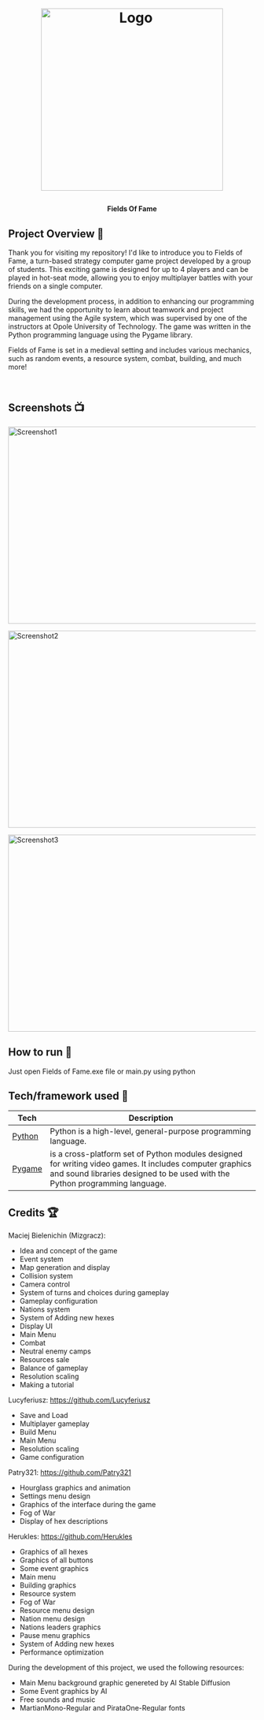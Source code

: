 
<h1 align="center">


<p align="center">
<img src="https://i.imgur.com/53mx1d6.png" width="370" height="370"  alt="Logo">
</p>



</h1>

<h4 align="center">Fields Of Fame</h4>


## Project Overview 🎉


Thank you for visiting my repository! I'd like to introduce you to Fields of Fame, a turn-based strategy computer game project developed by a
group of students. This exciting game is designed for up to 4 players and can be played in hot-seat mode, allowing you to enjoy multiplayer
battles with your friends on a single computer.

During the development process, in addition to enhancing our programming skills, we had the opportunity to learn about teamwork and project 
management using the Agile system, which was supervised by one of the instructors at Opole University of Technology. The game was
written in the Python programming language using the Pygame library.

Fields of Fame is set in a medieval setting and includes various mechanics, such as random events, a resource system, combat, building, and much more!

<br>

## Screenshots 📺

<p align="left">
    <img src="https://i.imgur.com/3bnBqMs.png" width="700" height="400" alt="Screenshot1">
</p>

<p align="left">
    <img src="https://i.imgur.com/zC7lFcn.png" width="700" height="400" alt="Screenshot2">
</p>

<p align="left">
    <img src="https://i.imgur.com/yYbHPj2.png" width="700" height="400" alt="Screenshot3">
</p>


## How to run 💾

Just open Fields of Fame.exe file or main.py using python

## Tech/framework used 🔧

| Tech                                                    | Description                              |
| ------------------------------------------------------- | ---------------------------------------- |
| [Python](X)                           |Python is a high-level, general-purpose programming language. |
| [Pygame](X)                           | is a cross-platform set of Python modules designed for writing video games. It includes computer graphics and sound libraries designed to be used with the Python programming language.|


## Credits :trophy:


Maciej Bielenichin (Mizgracz):
- Idea and concept of the game
- Event system
- Map generation and display
- Collision system 
- Camera control 
- System of turns and choices during gameplay
- Gameplay configuration
- Nations system
- System of Adding new hexes
- Display UI
- Main Menu
- Combat
- Neutral enemy camps
- Resources sale 
- Balance of gameplay
- Resolution scaling
- Making a tutorial


Lucyferiusz: https://github.com/Lucyferiusz
- Save and Load
- Multiplayer gameplay
- Build Menu
- Main Menu
- Resolution scaling
- Game configuration 


Patry321: https://github.com/Patry321
- Hourglass graphics and animation
- Settings menu design
- Graphics of the interface during the game
- Fog of War
- Display of hex descriptions
  

Herukles: https://github.com/Herukles
- Graphics of all hexes
- Graphics of all buttons
- Some event graphics
- Main menu 
- Building graphics
- Resource system
- Fog of War
- Resource menu design
- Nation menu design  
- Nations leaders graphics
- Pause menu graphics 
- System of Adding new hexes
- Performance optimization

During the development of this project, we used the following resources:
- Main Menu background graphic genereted by AI Stable Diffusion 
- Some Event graphics by AI
- Free sounds and music
- MartianMono-Regular and PirataOne-Regular fonts

